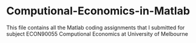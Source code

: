 # Computional-Economics-in-Matlab
This file contains all the Matlab coding assignments that I submitted for subject ECON90055 Computional Economics at University of Melbourne 
